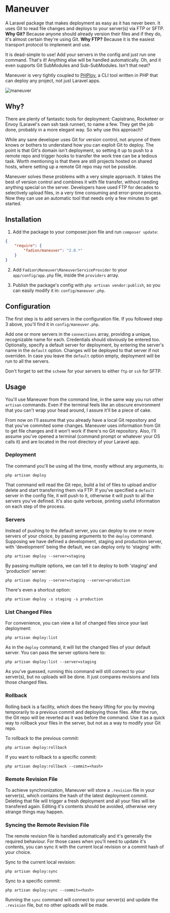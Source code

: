 # Maneuver

A Laravel package that makes deployment as easy as it has never been. It uses Git to read file changes and deploys to your server(s) via FTP or SFTP. **Why Git?** Because anyone should already version their files and if they do, it's almost certain they're using Git. **Why FTP?** Because it is the easiest transport protocol to implement and use.

It is dead-simple to use! Add your servers in the config and just run one command. That's it! Anything else will be handled automatically. Oh, and it even supports Git SubModules and Sub-SubModules. Isn't that neat?

Maneuver is very tightly coupled to [PHPloy](https://Github.com/banago/PHPloy), a CLI tool written in PHP that can deploy any project, not just Laravel apps.

![maneuver](https://f.cloud.github.com/assets/374519/2333156/e0198082-a465-11e3-8fe6-f9f306597f8a.gif)

## Why?

There are plenty of fantastic tools for deployment: Capistrano, Rocketeer or Envoy (Laravel's own ssh task runner), to name a few. They get the job done, probably in a more elegant way. So why use this approach?

While any sane developer uses Git for version control, not anyone of them knows or bothers to understand how you can exploit Git to deploy. The point is that Git's domain isn't deployment, so setting it up to push to a remote repo and trigger hooks to transfer the work tree can be a tedious task. Worth mentioning is that there are still projects hosted on shared hosts, where setting up a remote Git repo may not be possible.

Maneuver solves these problems with a very simple approach. It takes the best of version control and combines it with file transfer, without needing anything special on the server. Developers have used FTP for decades to selectively upload files, in a very time consuming and error-prone process. Now they can use an automatic tool that needs only a few minutes to get started.

## Installation

1. Add the package to your composer.json file and run `composer update`:

```json
{
    "require": {
        "fadion/maneuver": "2.0.*"
    }
}
```

2. Add `Fadion\Maneuver\ManeuverServiceProvider` to your `app/config/app.php` file, inside the `providers` array.

3. Publish the package's config with `php artisan vendor:publish`, so you can easily modify it in: `config/maneuver.php`.

## Configuration

The first step is to add servers in the configuration file. If you followed step 3 above, you'll find it in `config/maneuver.php`.

Add one or more servers in the `connections` array, providing a unique, recognizable name for each. Credentials should obviously be entered too. Optionally, specify a default server for deployment, by entering the server's name in the `default` option. Changes will be deployed to that server if not overriden. In case you leave the `default` option empty, deployment will be run to all the servers.

Don't forget to set the `scheme` for your servers to either `ftp` or `ssh` for SFTP.

## Usage

You'll use Maneuver from the command line, in the same way you run other `artisan` commands. Even if the terminal feels like an obscure environment that you can't wrap your head around, I assure it'll be a piece of cake.

From now on I'll assume that you already have a local Git repository and that you've commited some changes. Maneuver uses information from Git to get file changes and it won't work if there's no Git repository. Also, I'll assume you've opened a terminal (command prompt or whatever your OS calls it) and are located in the root directory of your Laravel app.

### Deployment

The command you'll be using all the time, mostly without any arguments, is:

    php artisan deploy

That command will read the Git repo, build a list of files to upload and/or delete and start transferring them via FTP. If you've specified a `default` server in the config file, it will push to it, otherwise it will push to all the servers you've defined. It's also quite verbose, printing useful information on each step of the process.

### Servers

Instead of pushing to the default server, you can deploy to one or more servers of your choice, by passing arguments to the `deploy` command. Supposing we have defined a development, staging and production server, with 'development' being the default, we can deploy only to 'staging' with:

    php artisan deploy --server=staging

By passing multiple options, we can tell it to deploy to both 'staging' and 'production' server:

    php artisan deploy --server=staging --server=production

There's even a shortcut option:

    php artisan deploy -s staging -s production

### List Changed Files

For convenience, you can view a list of changed files since your last deployment:

    php artisan deploy:list

As in the `deploy` command, it will list the changed files of your default server. You can pass the server options here to:

    php artisan deploy:list --server=staging

As you've guessed, running this command will still connect to your server(s), but no uploads will be done. It just compares revisions and lists those changed files.

### Rollback

Rolling back is a facility, which does the heavy lifting for you by moving temporarily to a previous commit and deploying those files. After the run, the Git repo will be reverted as it was before the command. Use it as a quick way to rollback your files in the server, but not as a way to modify your Git repo.

To rollback to the previous commit:

    php artisan deploy:rollback

If you want to rollback to a specific commit:

    php artisan deploy:rollback --commit=<hash>

### Remote Revision File

To achieve synchronization, Maneuver will store a `.revision` file in your server(s), which contains the hash of the latest deployment commit. Deleting that file will trigger a fresh deployment and all your files will be transfered again. Editing it's contents should be avoided, otherwise very strange things may happen.

### Syncing the Remote Revision File

The remote revision file is handled automatically and it's generally the required behaviour. For those cases when you'll need to update it's contents, you can sync it with the current local revision or a commit hash of your choice.
 
 Sync to the current local revision:
 
    php artisan deploy:sync
    
 Sync to a specific commit:
 
    php artisan deploy:sync --commit=<hash>
    
 Running the `sync` command will connect to your server(s) and update the `.revision` file, but no other uploads will be made.
